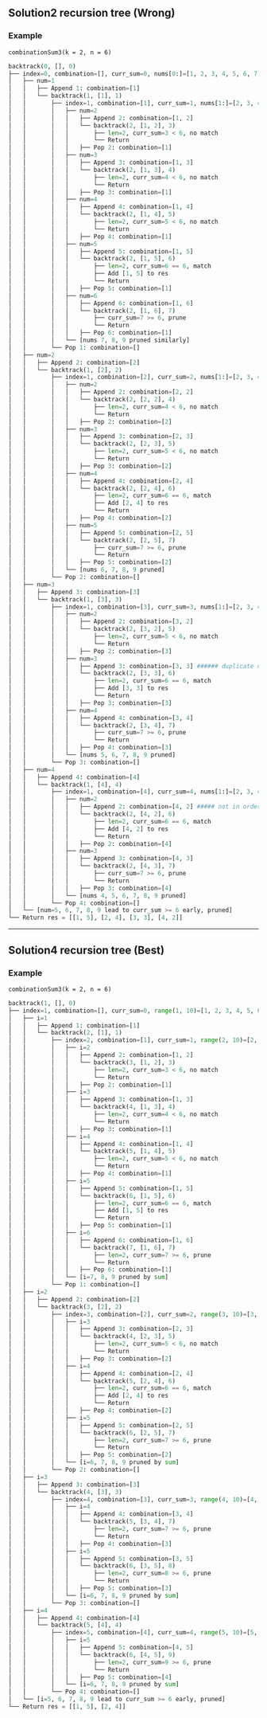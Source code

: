 ## Solution2 recursion tree (Wrong)
### Example
```combinationSum3(k = 2, n = 6)```
```python
backtrack(0, [], 0)
├── index=0, combination=[], curr_sum=0, nums[0:]=[1, 2, 3, 4, 5, 6, 7, 8, 9]
│   ├── num=1
│   │   ├── Append 1: combination=[1]
│   │   └── backtrack(1, [1], 1)
│   │       ├── index=1, combination=[1], curr_sum=1, nums[1:]=[2, 3, 4, 5, 6, 7, 8, 9]
│   │       │   ├── num=2
│   │       │   │   ├── Append 2: combination=[1, 2]
│   │       │   │   └── backtrack(2, [1, 2], 3)
│   │       │   │       ├── len=2, curr_sum=3 < 6, no match
│   │       │   │       └── Return
│   │       │   │   ├── Pop 2: combination=[1]
│   │       │   ├── num=3
│   │       │   │   ├── Append 3: combination=[1, 3]
│   │       │   │   └── backtrack(2, [1, 3], 4)
│   │       │   │       ├── len=2, curr_sum=4 < 6, no match
│   │       │   │       └── Return
│   │       │   │   ├── Pop 3: combination=[1]
│   │       │   ├── num=4
│   │       │   │   ├── Append 4: combination=[1, 4]
│   │       │   │   └── backtrack(2, [1, 4], 5)
│   │       │   │       ├── len=2, curr_sum=5 < 6, no match
│   │       │   │       └── Return
│   │       │   │   ├── Pop 4: combination=[1]
│   │       │   ├── num=5
│   │       │   │   ├── Append 5: combination=[1, 5]
│   │       │   │   └── backtrack(2, [1, 5], 6)
│   │       │   │       ├── len=2, curr_sum=6 == 6, match
│   │       │   │       ├── Add [1, 5] to res
│   │       │   │       └── Return
│   │       │   │   ├── Pop 5: combination=[1]
│   │       │   ├── num=6
│   │       │   │   ├── Append 6: combination=[1, 6]
│   │       │   │   └── backtrack(2, [1, 6], 7)
│   │       │   │       ├── curr_sum=7 >= 6, prune
│   │       │   │       └── Return
│   │       │   │   ├── Pop 6: combination=[1]
│   │       │   └── [nums 7, 8, 9 pruned similarly]
│   │       └── Pop 1: combination=[]
│   ├── num=2
│   │   ├── Append 2: combination=[2]
│   │   └── backtrack(1, [2], 2)
│   │       ├── index=1, combination=[2], curr_sum=2, nums[1:]=[2, 3, 4, 5, 6, 7, 8, 9]
│   │       │   ├── num=2
│   │       │   │   ├── Append 2: combination=[2, 2]
│   │       │   │   └── backtrack(2, [2, 2], 4)
│   │       │   │       ├── len=2, curr_sum=4 < 6, no match
│   │       │   │       └── Return
│   │       │   │   ├── Pop 2: combination=[2]
│   │       │   ├── num=3
│   │       │   │   ├── Append 3: combination=[2, 3]
│   │       │   │   └── backtrack(2, [2, 3], 5)
│   │       │   │       ├── len=2, curr_sum=5 < 6, no match
│   │       │   │       └── Return
│   │       │   │   ├── Pop 3: combination=[2]
│   │       │   ├── num=4
│   │       │   │   ├── Append 4: combination=[2, 4]
│   │       │   │   └── backtrack(2, [2, 4], 6)
│   │       │   │       ├── len=2, curr_sum=6 == 6, match
│   │       │   │       ├── Add [2, 4] to res
│   │       │   │       └── Return
│   │       │   │   ├── Pop 4: combination=[2]
│   │       │   ├── num=5
│   │       │   │   ├── Append 5: combination=[2, 5]
│   │       │   │   └── backtrack(2, [2, 5], 7)
│   │       │   │       ├── curr_sum=7 >= 6, prune
│   │       │   │       └── Return
│   │       │   │   ├── Pop 5: combination=[2]
│   │       │   └── [nums 6, 7, 8, 9 pruned]
│   │       └── Pop 2: combination=[]
│   ├── num=3
│   │   ├── Append 3: combination=[3]
│   │   └── backtrack(1, [3], 3)
│   │       ├── index=1, combination=[3], curr_sum=3, nums[1:]=[2, 3, 4, 5, 6, 7, 8, 9]
│   │       │   ├── num=2
│   │       │   │   ├── Append 2: combination=[3, 2]
│   │       │   │   └── backtrack(2, [3, 2], 5)
│   │       │   │       ├── len=2, curr_sum=5 < 6, no match
│   │       │   │       └── Return
│   │       │   │   ├── Pop 2: combination=[3]
│   │       │   ├── num=3
│   │       │   │   ├── Append 3: combination=[3, 3] ###### duplicate occurs ######
│   │       │   │   └── backtrack(2, [3, 3], 6)
│   │       │   │       ├── len=2, curr_sum=6 == 6, match
│   │       │   │       ├── Add [3, 3] to res
│   │       │   │       └── Return
│   │       │   │   ├── Pop 3: combination=[3]
│   │       │   ├── num=4
│   │       │   │   ├── Append 4: combination=[3, 4]
│   │       │   │   └── backtrack(2, [3, 4], 7)
│   │       │   │       ├── curr_sum=7 >= 6, prune
│   │       │   │       └── Return
│   │       │   │   ├── Pop 4: combination=[3]
│   │       │   └── [nums 5, 6, 7, 8, 9 pruned]
│   │       └── Pop 3: combination=[]
│   ├── num=4
│   │   ├── Append 4: combination=[4]
│   │   └── backtrack(1, [4], 4)
│   │       ├── index=1, combination=[4], curr_sum=4, nums[1:]=[2, 3, 4, 5, 6, 7, 8, 9]
│   │       │   ├── num=2
│   │       │   │   ├── Append 2: combination=[4, 2] ##### not in order as should be intended #####
│   │       │   │   └── backtrack(2, [4, 2], 6)
│   │       │   │       ├── len=2, curr_sum=6 == 6, match
│   │       │   │       ├── Add [4, 2] to res
│   │       │   │       └── Return
│   │       │   │   ├── Pop 2: combination=[4]
│   │       │   ├── num=3
│   │       │   │   ├── Append 3: combination=[4, 3]
│   │       │   │   └── backtrack(2, [4, 3], 7)
│   │       │   │       ├── curr_sum=7 >= 6, prune
│   │       │   │       └── Return
│   │       │   │   ├── Pop 3: combination=[4]
│   │       │   └── [nums 4, 5, 6, 7, 8, 9 pruned]
│   │       └── Pop 4: combination=[]
│   └── [num=5, 6, 7, 8, 9 lead to curr_sum >= 6 early, pruned]
└── Return res = [[1, 5], [2, 4], [3, 3], [4, 2]]
```

---
## Solution4 recursion tree (Best)
### Example
```combinationSum3(k = 2, n = 6)```
```python
backtrack(1, [], 0)
├── index=1, combination=[], curr_sum=0, range(1, 10)=[1, 2, 3, 4, 5, 6, 7, 8, 9]
│   ├── i=1
│   │   ├── Append 1: combination=[1]
│   │   └── backtrack(2, [1], 1)
│   │       ├── index=2, combination=[1], curr_sum=1, range(2, 10)=[2, 3, 4, 5, 6, 7, 8, 9]
│   │       │   ├── i=2
│   │       │   │   ├── Append 2: combination=[1, 2]
│   │       │   │   └── backtrack(3, [1, 2], 3)
│   │       │   │       ├── len=2, curr_sum=3 < 6, no match
│   │       │   │       └── Return
│   │       │   │   ├── Pop 2: combination=[1]
│   │       │   ├── i=3
│   │       │   │   ├── Append 3: combination=[1, 3]
│   │       │   │   └── backtrack(4, [1, 3], 4)
│   │       │   │       ├── len=2, curr_sum=4 < 6, no match
│   │       │   │       └── Return
│   │       │   │   ├── Pop 3: combination=[1]
│   │       │   ├── i=4
│   │       │   │   ├── Append 4: combination=[1, 4]
│   │       │   │   └── backtrack(5, [1, 4], 5)
│   │       │   │       ├── len=2, curr_sum=5 < 6, no match
│   │       │   │       └── Return
│   │       │   │   ├── Pop 4: combination=[1]
│   │       │   ├── i=5
│   │       │   │   ├── Append 5: combination=[1, 5]
│   │       │   │   └── backtrack(6, [1, 5], 6)
│   │       │   │       ├── len=2, curr_sum=6 == 6, match
│   │       │   │       ├── Add [1, 5] to res
│   │       │   │       └── Return
│   │       │   │   ├── Pop 5: combination=[1]
│   │       │   ├── i=6
│   │       │   │   ├── Append 6: combination=[1, 6]
│   │       │   │   └── backtrack(7, [1, 6], 7)
│   │       │   │       ├── len=2, curr_sum=7 >= 6, prune
│   │       │   │       └── Return
│   │       │   │   ├── Pop 6: combination=[1]
│   │       │   └── [i=7, 8, 9 pruned by sum]
│   │       └── Pop 1: combination=[]
│   ├── i=2
│   │   ├── Append 2: combination=[2]
│   │   └── backtrack(3, [2], 2)
│   │       ├── index=3, combination=[2], curr_sum=2, range(3, 10)=[3, 4, 5, 6, 7, 8, 9]
│   │       │   ├── i=3
│   │       │   │   ├── Append 3: combination=[2, 3]
│   │       │   │   └── backtrack(4, [2, 3], 5)
│   │       │   │       ├── len=2, curr_sum=5 < 6, no match
│   │       │   │       └── Return
│   │       │   │   ├── Pop 3: combination=[2]
│   │       │   ├── i=4
│   │       │   │   ├── Append 4: combination=[2, 4]
│   │       │   │   └── backtrack(5, [2, 4], 6)
│   │       │   │       ├── len=2, curr_sum=6 == 6, match
│   │       │   │       ├── Add [2, 4] to res
│   │       │   │       └── Return
│   │       │   │   ├── Pop 4: combination=[2]
│   │       │   ├── i=5
│   │       │   │   ├── Append 5: combination=[2, 5]
│   │       │   │   └── backtrack(6, [2, 5], 7)
│   │       │   │       ├── len=2, curr_sum=7 >= 6, prune
│   │       │   │       └── Return
│   │       │   │   ├── Pop 5: combination=[2]
│   │       │   └── [i=6, 7, 8, 9 pruned by sum]
│   │       └── Pop 2: combination=[]
│   ├── i=3
│   │   ├── Append 3: combination=[3]
│   │   └── backtrack(4, [3], 3)
│   │       ├── index=4, combination=[3], curr_sum=3, range(4, 10)=[4, 5, 6, 7, 8, 9]
│   │       │   ├── i=4
│   │       │   │   ├── Append 4: combination=[3, 4]
│   │       │   │   └── backtrack(5, [3, 4], 7)
│   │       │   │       ├── len=2, curr_sum=7 >= 6, prune
│   │       │   │       └── Return
│   │       │   │   ├── Pop 4: combination=[3]
│   │       │   ├── i=5
│   │       │   │   ├── Append 5: combination=[3, 5]
│   │       │   │   └── backtrack(6, [3, 5], 8)
│   │       │   │       ├── len=2, curr_sum=8 >= 6, prune
│   │       │   │       └── Return
│   │       │   │   ├── Pop 5: combination=[3]
│   │       │   └── [i=6, 7, 8, 9 pruned by sum]
│   │       └── Pop 3: combination=[]
│   ├── i=4
│   │   ├── Append 4: combination=[4]
│   │   └── backtrack(5, [4], 4)
│   │       ├── index=5, combination=[4], curr_sum=4, range(5, 10)=[5, 6, 7, 8, 9]
│   │       │   ├── i=5
│   │       │   │   ├── Append 5: combination=[4, 5]
│   │       │   │   └── backtrack(6, [4, 5], 9)
│   │       │   │       ├── len=2, curr_sum=9 >= 6, prune
│   │       │   │       └── Return
│   │       │   │   ├── Pop 5: combination=[4]
│   │       │   └── [i=6, 7, 8, 9 pruned by sum]
│   │       └── Pop 4: combination=[]
│   └── [i=5, 6, 7, 8, 9 lead to curr_sum >= 6 early, pruned]
└── Return res = [[1, 5], [2, 4]]
```